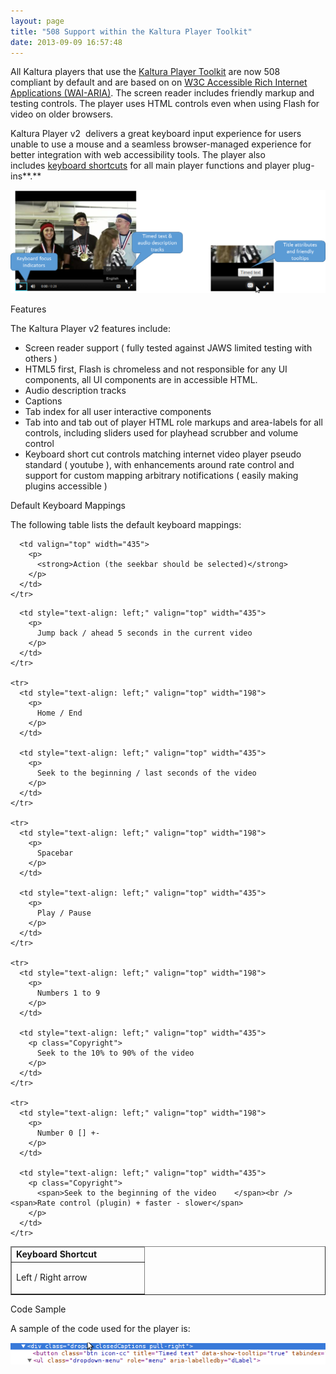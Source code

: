 ```yaml
---
layout: page
title: "508 Support within the Kaltura Player Toolkit"
date: 2013-09-09 16:57:48
---
```


  
All Kaltura players that use the <a href="{{site.url}}/documentation/Knowledge/kaltura-player-toolkit.html" target="_blank">Kaltura Player Toolkit</a> are now 508 compliant by default and are based on on <a href="http://www.w3.org/TR/wai-aria/" target="_blank">W3C Accessible Rich Internet Applications (WAI-ARIA)</a>. The screen reader includes friendly markup and testing controls. The player uses HTML controls even when using Flash for video on older browsers. 

<span>Kaltura Player v2 </span> delivers a great keyboard input experience for users unable to use a mouse and a seamless browser-managed experience for better integration with web accessibility tools. The player also includes [keyboard shortcuts][1] for all main player functions and player plug-ins**<span>.</span>**  

 [1]: #shortcuts

<img src="../../assets/1209.img">

  
<span class="mce-sub-heading">Features</span>

The Kaltura Player v2 features include: 

*   Screen reader support ( fully tested against JAWS limited testing with others )
*   HTML5 first, Flash is chromeless and not responsible for any UI components, all UI components are in accessible HTML. 
*   Audio description tracks
*   Captions 
*   Tab index for all user interactive components
*   Tab into and tab out of player HTML role markups and area-labels for all controls, including sliders used for playhead scrubber and volume control
*   Keyboard short cut controls matching internet video player pseudo standard ( youtube ), with enhancements around rate control and support for custom mapping arbitrary notifications ( easily making plugins accessible )

<p class="mce-sub-heading">
  Default Keyboard Mappings
</p>

The following table lists the default keyboard mappings:

<table border="1" cellspacing="0" cellpadding="0">
  <thead>
    <tr>
      <td valign="top" width="198">
        <strong><a name="shortcuts"></a>Keyboard Shortcut</strong>
      </td>
      
      <td valign="top" width="435">
        <p>
          <strong>Action (the seekbar should be selected)</strong>
        </p>
      </td>
    </tr>
  </thead>
  
  <tbody>
    <tr>
      <td style="text-align: left;" valign="top" width="198">
        <p>
          Left / Right arrow 
        </p>
      </td>
      
      <td style="text-align: left;" valign="top" width="435">
        <p>
          Jump back / ahead 5 seconds in the current video
        </p>
      </td>
    </tr>
    
    <tr>
      <td style="text-align: left;" valign="top" width="198">
        <p>
          Home / End
        </p>
      </td>
      
      <td style="text-align: left;" valign="top" width="435">
        <p>
          Seek to the beginning / last seconds of the video
        </p>
      </td>
    </tr>
    
    <tr>
      <td style="text-align: left;" valign="top" width="198">
        <p>
          Spacebar
        </p>
      </td>
      
      <td style="text-align: left;" valign="top" width="435">
        <p>
          Play / Pause
        </p>
      </td>
    </tr>
    
    <tr>
      <td style="text-align: left;" valign="top" width="198">
        <p>
          Numbers 1 to 9
        </p>
      </td>
      
      <td style="text-align: left;" valign="top" width="435">
        <p class="Copyright">
          Seek to the 10% to 90% of the video
        </p>
      </td>
    </tr>
    
    <tr>
      <td style="text-align: left;" valign="top" width="198">
        <p>
          Number 0 [] +-     
        </p>
      </td>
      
      <td style="text-align: left;" valign="top" width="435">
        <p class="Copyright">
          <span>Seek to the beginning of the video    </span><br /><span>Rate control (plugin) + faster - slower</span>
        </p>
      </td>
    </tr>
  </tbody>
</table>

<p class="mce-sub-heading">
  Code Sample
</p>

A sample of the code used for the player is:

<img src="../../assets/1182.img">

<p class="mce-heading-2 mce-heading-3">
   
</p>